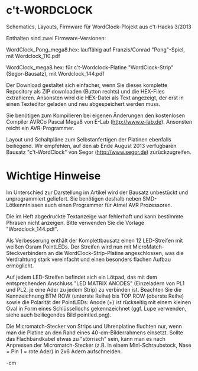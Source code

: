 c't-WORDCLOCK
=============

Schematics, Layouts, Firmware für WordClock-Plojekt aus c't-Hacks 3/2013

Enthalten sind zwei Firmware-Versionen:

WordClock_Pong_mega8.hex: lauffähig auf Franzis/Conrad "Pong"-Spiel, mit Wordclock_110.pdf

WordClock_mega8.hex: für c't-Wordclock-Platine "WordClock-Strip" (Segor-Bausatz), mit Wordclock_144.pdf

Der Download gestaltet sich einfacher, wenn Sie dieses komplette Repository als ZIP downloaden (Button rechts) 
und die HEX-Files extrahieren. Ansonsten wird die HEX-Datei als Text angezeigt, der erst in einen 
Texteditor geladen und neu abgespeichert werden muss.

Sie benötigen zum Kompilieren bei eigenen Änderungen den kostenlosen Compiler 
AVRCo Pascal Mega8 von E-Lab (http://www.e-lab.de). Ansonsten reicht ein AVR-Programmer.

Layout und Schaltpläne zum Selbstanfertigen der Platinen ebenfalls beiliegend. Wir empfehlen,
auf den ab Ende August 2013 verfügbaren Bausatz "c't-WordClock" von Segor (http://www.segor.de) zurückzugreifen.

Wichtige Hinweise
=================

Im Unterschied zur Darstellung im Artikel wird der Bausatz unbestückt und unprogrammiert geliefert. 
Sie benötigen deshalb neben SMD-Lötkenntnissen auch einen Programmer für Atmel AVR Prozessoren.

Die im Heft abgedruckte Textanzeige war fehlerhaft und kann bestimmte Phrasen nicht anzeigen. 
Bitte verwenden Sie die Vorlage "Wordclock_144.pdf".

Als Verbesserung enthält der Komplettbausatz einen 12 LED-Streifen mit weißen Osram PointLEDs.
Der Streifen wird nun mit MicroMatch-Steckverbindern an die WordClock-Strip-Platine angeschlossen, 
was die Verdrahtung stark vereinfacht und einen besonders flachen Aufbau ermöglicht.

Auf jedem LED-Streifen befindet sich ein Lötpad, das mit dem entsprechenden Anschluss "LED MATRIX ANODES" 
(Einzeladern von PL1 und PL2, je eine Ader zu jedem Strip) zu verbinden ist. 
Beachten Sie die Kennzeichnung BTM ROW (unterste Reihe) bis TOP ROW (oberste Reihe) sowie die Polarität der PointLEDs:
Anode (+) ist rückseitig mit einem kleinen Oval in Form eines Schlüssellochs gekennzeichnet 
(ggf. Lupe verwenden, siehe auch beiliegendes Bild pointled.png).

Die Micromatch-Stecker von Strips und Uhrenplatine fluchten nur, 
wenn man die Platine an den Rand eines 40-cm-Bilderrahmens einsetzt. 
Sollte das Flachbandkabel etwas zu "störrisch" sein, kann man es nach 
Anpressen der Micromatch-Stecker (z.B. in einem Mini-Schraubstock, 
Nase = Pin 1 = rote Ader) in 2x6 Adern aufschneiden.

-cm
